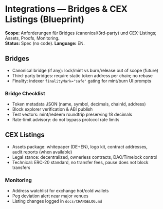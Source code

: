# Integrations — Bridges & CEX Listings (Blueprint)
**Scope:** Anforderungen für Bridges (canonical/3rd-party) und CEX-Listings; Assets, Proofs, Monitoring.  
**Status:** Spec (no code). **Language:** EN.

## Bridges
- Canonical bridge (if any): lock/mint vs burn/release out of scope (future)
- Third-party bridges: require static token address per chain; no rebase
- Finality: indexer `finalityMark="safe"` gating for mint/burn UI prompts

### Bridge Checklist
- Token metadata JSON (name, symbol, decimals, chainId, address)
- Block explorer verification & ABI publish
- Test vectors: mint/redeem roundtrip preserving 18 decimals
- Rate-limit advisory: do not bypass protocol rate limits

## CEX Listings
- Assets package: whitepaper (DE+EN), logo kit, contract addresses, audit reports (when available)
- Legal stance: decentralized, ownerless contracts, DAO/Timelock control
- Technical: ERC-20 standard, no transfer fees, pause does not block transfers

### Monitoring
- Address watchlist for exchange hot/cold wallets
- Peg deviation alert near major venues
- Listing changes logged in `docs/CHANGELOG.md`
